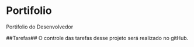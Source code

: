 # Portifolio
Portifolio do Desenvolvedor

##Tarefas##
O controle  das tarefas desse projeto será realizado  no gitHub.

